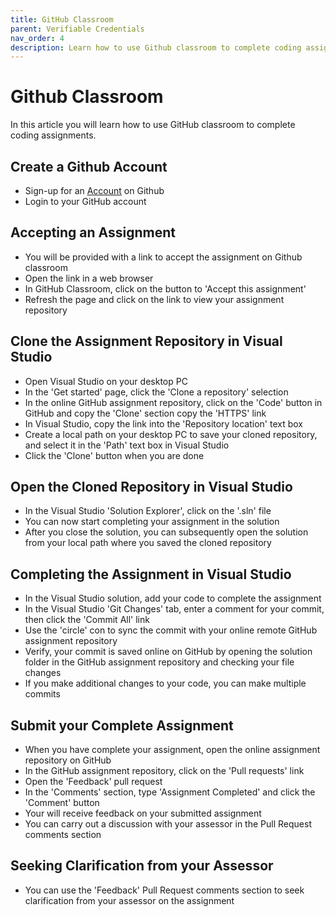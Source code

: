 ```yaml
---
title: GitHub Classroom
parent: Verifiable Credentials
nav_order: 4
description: Learn how to use Github classroom to complete coding assignments
---
```


# Github Classroom

In this article you will learn how to use GitHub classroom to complete coding assignments.

## Create a Github Account

- Sign-up for an [Account](https://github.com/) on Github
- Login to your GitHub account

## Accepting an Assignment

- You will be provided with a link to accept the assignment on Github classroom
- Open the link in a web browser
- In GitHub Classroom, click on the button to 'Accept this assignment'
- Refresh the page and click on the link to view your assignment repository

## Clone the Assignment Repository in Visual Studio

- Open Visual Studio on your desktop PC
- In the 'Get started' page, click the 'Clone a repository' selection
- In the online GitHub assignment repository, click on the 'Code' button in GitHub and copy the 'Clone' section copy the 'HTTPS' link
- In Visual Studio, copy the link into the 'Repository location' text box 
- Create a local path on your desktop PC to save your cloned repository, and select it in the 'Path' text box in Visual Studio
- Click the 'Clone' button when you are done

## Open the Cloned Repository in Visual Studio

- In the Visual Studio 'Solution Explorer', click on the '.sln' file
- You can now start completing your assignment in the solution
- After you close the solution, you can subsequently open the solution from your local path where you saved the cloned repository

## Completing the Assignment in Visual Studio

- In the Visual Studio solution, add your code to complete the assignment
- In the Visual Studio 'Git Changes' tab, enter a comment for your commit, then click the 'Commit All' link
- Use the 'circle' con to sync the commit with your online remote GitHub assignment repository
- Verify, your commit is saved online on GitHub by opening the solution folder in the GitHub assignment repository and checking your file changes
- If you make additional changes to your code, you can make multiple commits

## Submit your Complete Assignment

- When you have complete your assignment, open the online assignment repository on GitHub
- In the GitHub assignment repository, click on the 'Pull requests' link
- Open the 'Feedback' pull request
- In the 'Comments' section, type 'Assignment Completed' and click the 'Comment' button
- Your will receive feedback on your submitted assignment
- You can carry out a discussion with your assessor in the Pull Request comments section

## Seeking Clarification from your Assessor

- You can use the 'Feedback' Pull Request comments section to seek clarification from your assessor on the assignment